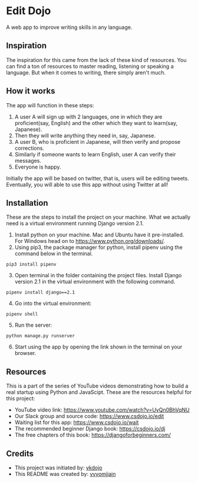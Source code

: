 # Edit Dojo
A web app to improve writing skills in any language.

## Inspiration
The inspiration for this came from the lack of these kind of resources. You can find a ton of resources to master reading, listening or speaking a language. But when it comes to writing, there simply aren't much. 

## How it works
The app will function in these steps:
1. A user A will sign up with 2 languages, one in which they are proficient(say, English) and the other which they want to learn(say, Japanese).
2. Then they will write anything they need in, say, Japanese.
3. A user B, who is proficient in Japanese, will then verify and propose corrections.
4. Similarly if someone wants to learn English, user A can verify their messages.
5. Everyone is happy.

Initially the app will be based on twitter, that is, users will be editing tweets. Eventually, you will able to use this app without using Twitter at all!

## Installation
These are the steps to install the project on your machine. What we actually need is a virtual environment running Django version 2.1.
1. Install python on your machine. Mac and Ubuntu have it pre-installed. For Windows head on to https://www.python.org/downloads/.
2. Using pip3, the package manager for python, install pipenv using the command below in the terminal.

```
pip3 install pipenv
```
3. Open terminal in the folder containing the project files. Install Django version 2.1 in the virtual environment with the following command.

```
pipenv install django==2.1
```
4. Go into the virtual environment: 
```
pipenv shell
```
5. Run the server:

```
python manage.py runserver
```
6. Start using the app by opening the link shown in the terminal on your browser.

## Resources
This is a part of the series of YouTube videos demonstrating how to build a real startup using Python and JavaScipt. These are the resources helpful for this project:
- YouTube video link: https://www.youtube.com/watch?v=UyQn0BhVqNU
- Our Slack group and source code: https://www.csdojo.io/edit
- Waiting list for this app: https://www.csdojo.io/wait
- The recommended beginner Django book: https://csdojo.io/dj
- The free chapters of this book: https://djangoforbeginners.com/

## Credits
- This project was initiated by: [ykdojo](https://github.com/ykdojo)
- This README was created by: [vvyomjjain](https://github.com/vvyomjjain)
